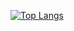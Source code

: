 
[![Top Langs](https://github-readme-stats.vercel.app/api/top-langs/?username=Elberd-Chakhiev&langs_count=24&theme=onedark)](https://github.com/Elberd-Chakhiev/github-readme-stats) 

